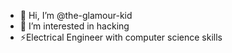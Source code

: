 - 👋 Hi, I’m @the-glamour-kid
- 👀 I’m interested in hacking
- ⚡Electrical Engineer with computer science skills

<!---
the-glamour-kid/the-glamour-kid is a ✨ special ✨ repository because its `README.md` (this file) appears on your GitHub profile.
You can click the Preview link to take a look at your changes.
--->
